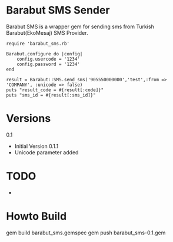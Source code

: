 # Barabut SMS Sender
Barabut SMS is a wrapper gem for sending sms from Turkish Barabut(EkoMesaj) SMS Provider.

```
require 'barabut_sms.rb'

Barabut.configure do |config|
	config.usercode = '1234'
	config.password = '1234'
end

result = Barabut::SMS.send_sms('905550000000','test',:from => 'COMPANY', :unicode => false)
puts "result_code = #{result[:code]}"
puts "sms_id = #{result[:sms_id]}"
```

Versions
========
0.1 
- Initial Version
0.1.1
- Unicode parameter added


TODO
==========
- 

Howto Build
===========
gem build barabut_sms.gemspec
gem push barabut_sms-0.1.gem